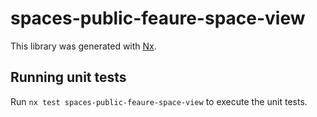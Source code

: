# spaces-public-feaure-space-view

This library was generated with [Nx](https://nx.dev).

## Running unit tests

Run `nx test spaces-public-feaure-space-view` to execute the unit tests.
